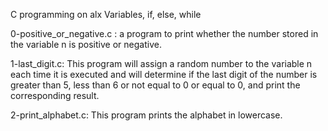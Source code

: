 C programming on alx Variables, if, else, while

0-positive_or_negative.c : a program to print whether the number stored in the variable n is positive or negative.

1-last_digit.c: This program will assign a random number to the variable n each time it is executed and will determine if the last digit of the number is greater than 5, less than 6 or not equal to 0 or equal to 0, and print the corresponding result.

2-print_alphabet.c: This program prints the alphabet in lowercase.
